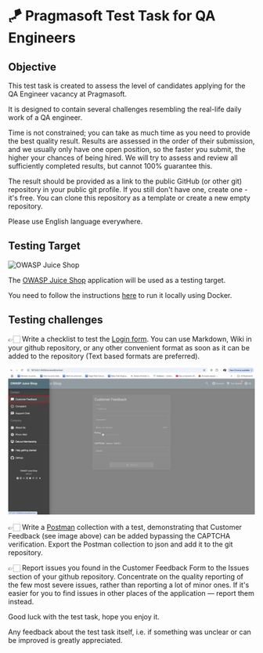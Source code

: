 # 🪁 Pragmasoft Test Task for QA Engineers

## Objective

This test task is created to assess the level of candidates applying for the QA Engineer
vacancy at Pragmasoft.

It is designed to contain several challenges resembling the real-life daily work of a QA engineer.

Time is not constrained; you can take as much time as you need to provide the best quality result.
Results are assessed in the order of their submission, and we usually only have one open position,
so the faster you submit, the higher your chances of being hired.
We will try to assess and review all sufficiently completed results, but cannot 100% guarantee this.

The result should be provided as a link to the public GitHub (or other git) repository in your
public git profile. If you still don't have one, create one - it's free. You can clone this
repository as a template or create a new empty repository.

Please use English language everywhere.

## Testing Target

![OWASP Juice Shop](slideshow.gif "OWASP Juice Shop")

The [OWASP Juice Shop](https://owasp.org/www-project-juice-shop/) application will be used as a testing target.

You need to follow the instructions [here](https://hub.docker.com/r/bkimminich/juice-shop) to run it locally using Docker.

## Testing challenges

👉🏻 Write a checklist to test the [Login form](http://localhost:3000/#/login).
You can use Markdown, Wiki in your github repository, or any other convenient format as soon as
it can be added to the repository (Text based formats are preferred).

![Customer Feedback Form](feedback.jpg "Customer Feedback Form")

👉🏻 Write a [Postman](https://www.postman.com/) collection with a test,
demonstrating that Customer Feedback (see image above) can be added bypassing the CAPTCHA
verification. Export the Postman collection to json and add it to the git repository.

👉🏻 Report issues you found in the Customer Feedback Form to the Issues section of your github
repository. Concentrate on the quality reporting of the few most severe issues, rather than reporting
a lot of minor ones. If it's easier for you to find issues in other places of the application
— report them instead.

Good luck with the test task, hope you enjoy it.

Any feedback about the test task itself, i.e. if something was unclear or can be improved is greatly appreciated.
